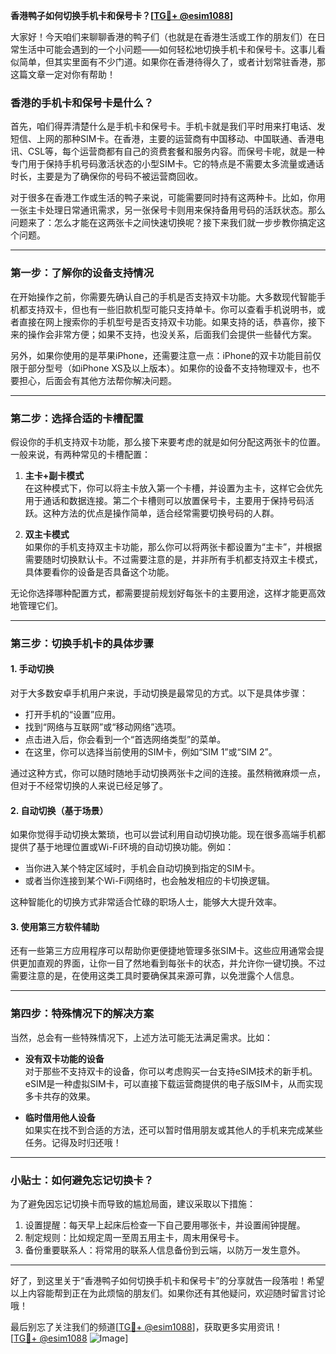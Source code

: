 **香港鸭子如何切换手机卡和保号卡？[[TG💪+ @esim1088](https://t.me/s/esim1088)]**

大家好！今天咱们来聊聊香港的鸭子们（也就是在香港生活或工作的朋友们）在日常生活中可能会遇到的一个小问题——如何轻松地切换手机卡和保号卡。这事儿看似简单，但其实里面有不少门道。如果你在香港待得久了，或者计划常驻香港，那这篇文章一定对你有帮助！

### 香港的手机卡和保号卡是什么？

首先，咱们得弄清楚什么是手机卡和保号卡。手机卡就是我们平时用来打电话、发短信、上网的那种SIM卡。在香港，主要的运营商有中国移动、中国联通、香港电讯、CSL等，每个运营商都有自己的资费套餐和服务内容。而保号卡呢，就是一种专门用于保持手机号码激活状态的小型SIM卡。它的特点是不需要太多流量或通话时长，主要是为了确保你的号码不被运营商回收。

对于很多在香港工作或生活的鸭子来说，可能需要同时持有这两种卡。比如，你用一张主卡处理日常通讯需求，另一张保号卡则用来保持备用号码的活跃状态。那么问题来了：怎么才能在这两张卡之间快速切换呢？接下来我们就一步步教你搞定这个问题。

---

### 第一步：了解你的设备支持情况

在开始操作之前，你需要先确认自己的手机是否支持双卡功能。大多数现代智能手机都支持双卡，但也有一些旧款机型可能只支持单卡。你可以查看手机说明书，或者直接在网上搜索你的手机型号是否支持双卡功能。如果支持的话，恭喜你，接下来的操作会非常方便；如果不支持，也没关系，后面我们会提供一些替代方案。

另外，如果你使用的是苹果iPhone，还需要注意一点：iPhone的双卡功能目前仅限于部分型号（如iPhone XS及以上版本）。如果你的设备不支持物理双卡，也不要担心，后面会有其他方法帮你解决问题。

---

### 第二步：选择合适的卡槽配置

假设你的手机支持双卡功能，那么接下来要考虑的就是如何分配这两张卡的位置。一般来说，有两种常见的卡槽配置：

1. **主卡+副卡模式**  
   在这种模式下，你可以将主卡放入第一个卡槽，并设置为主卡，这样它会优先用于通话和数据连接。第二个卡槽则可以放置保号卡，主要用于保持号码活跃。这种方法的优点是操作简单，适合经常需要切换号码的人群。

2. **双主卡模式**  
   如果你的手机支持双主卡功能，那么你可以将两张卡都设置为“主卡”，并根据需要随时切换默认卡。不过需要注意的是，并非所有手机都支持双主卡模式，具体要看你的设备是否具备这个功能。

无论你选择哪种配置方式，都需要提前规划好每张卡的主要用途，这样才能更高效地管理它们。

---

### 第三步：切换手机卡的具体步骤

#### 1. 手动切换
对于大多数安卓手机用户来说，手动切换是最常见的方式。以下是具体步骤：
- 打开手机的“设置”应用。
- 找到“网络与互联网”或“移动网络”选项。
- 点击进入后，你会看到一个“首选网络类型”的菜单。
- 在这里，你可以选择当前使用的SIM卡，例如“SIM 1”或“SIM 2”。

通过这种方式，你可以随时随地手动切换两张卡之间的连接。虽然稍微麻烦一点，但对于不经常切换的人来说已经足够了。

#### 2. 自动切换（基于场景）
如果你觉得手动切换太繁琐，也可以尝试利用自动切换功能。现在很多高端手机都提供了基于地理位置或Wi-Fi环境的自动切换功能。例如：
- 当你进入某个特定区域时，手机会自动切换到指定的SIM卡。
- 或者当你连接到某个Wi-Fi网络时，也会触发相应的卡切换逻辑。

这种智能化的切换方式非常适合忙碌的职场人士，能够大大提升效率。

#### 3. 使用第三方软件辅助
还有一些第三方应用程序可以帮助你更便捷地管理多张SIM卡。这些应用通常会提供更加直观的界面，让你一目了然地看到每张卡的状态，并允许你一键切换。不过需要注意的是，在使用这类工具时要确保其来源可靠，以免泄露个人信息。

---

### 第四步：特殊情况下的解决方案

当然，总会有一些特殊情况下，上述方法可能无法满足需求。比如：
- **没有双卡功能的设备**  
  对于那些不支持双卡的设备，你可以考虑购买一台支持eSIM技术的新手机。eSIM是一种虚拟SIM卡，可以直接下载运营商提供的电子版SIM卡，从而实现多卡共存的效果。

- **临时借用他人设备**  
  如果实在找不到合适的方法，还可以暂时借用朋友或其他人的手机来完成某些任务。记得及时归还哦！

---

### 小贴士：如何避免忘记切换卡？

为了避免因忘记切换卡而导致的尴尬局面，建议采取以下措施：
1. 设置提醒：每天早上起床后检查一下自己要用哪张卡，并设置闹钟提醒。
2. 制定规则：比如规定周一至周五用主卡，周末用保号卡。
3. 备份重要联系人：将常用的联系人信息备份到云端，以防万一发生意外。

---

好了，到这里关于“香港鸭子如何切换手机卡和保号卡”的分享就告一段落啦！希望以上内容能帮到正在为此烦恼的朋友们。如果你还有其他疑问，欢迎随时留言讨论哦！

最后别忘了关注我们的频道[[TG💪+ @esim1088](https://t.me/s/esim1088)]，获取更多实用资讯！  
[[TG💪+ @esim1088](https://t.me/s/esim1088) ![Image](https://i.postimg.cc/4NQfJmqS/Snipaste-2025-05-13-00-14-12.png)]